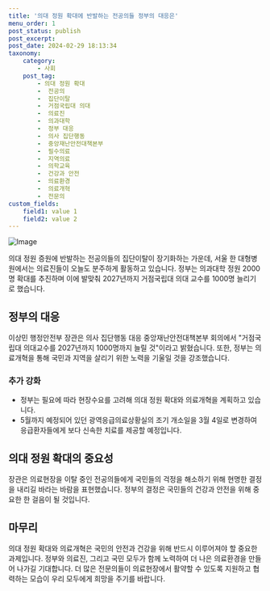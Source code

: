```yaml
---
title: '의대 정원 확대에 반발하는 전공의들 정부의 대응은'
menu_order: 1
post_status: publish
post_excerpt: 
post_date: 2024-02-29 18:13:34
taxonomy:
    category:
        - 사회
    post_tag:
        - 의대 정원 확대
        -  전공의
        -  집단이탈
        -  거점국립대 의대
        -  의료진
        -  의과대학
        -  정부 대응
        -  의사 집단행동
        -  중앙재난안전대책본부
        -  필수의료
        -  지역의료
        -  의학교육
        -  건강과 안전
        -  의료환경
        -  의료개혁
        -  전문의
custom_fields:
    field1: value 1
    field2: value 2
---
```


![Image](https://imgnews.pstatic.net/image/009/2024/02/29/0005265489_001_20240229093101004.jpg?type=w647)

의대 정원 증원에 반발하는 전공의들의 집단이탈이 장기화하는 가운데, 서울 한 대형병원에서는 의료진들이 오늘도 분주하게 활동하고 있습니다. 정부는 의과대학 정원 2000명 확대를 추진하며 이에 발맞춰 2027년까지 거점국립대 의대 교수를 1000명 늘리기로 했습니다.
## 정부의 대응
이상민 행정안전부 장관은 의사 집단행동 대응 중앙재난안전대책본부 회의에서 "거점국립대 의대교수를 2027년까지 1000명까지 늘릴 것"이라고 밝혔습니다. 또한, 정부는 의료개혁을 통해 국민과 지역을 살리기 위한 노력을 기울일 것을 강조했습니다.
### 추가 강화
- 정부는 필요에 따라 현장수요를 고려해 의대 정원 확대와 의료개혁을 계획하고 있습니다.
- 5월까지 예정되어 있던 광역응급의료상황실의 조기 개소일을 3월 4일로 변경하여 응급환자들에게 보다 신속한 치료를 제공할 예정입니다.
## 의대 정원 확대의 중요성
장관은 의료현장을 이탈 중인 전공의들에게 국민들의 걱정을 해소하기 위해 현명한 결정을 내리길 바라는 바람을 표현했습니다. 정부의 결정은 국민들의 건강과 안전을 위해 중요한 한 걸음이 될 것입니다.
## 마무리
의대 정원 확대와 의료개혁은 국민의 안전과 건강을 위해 반드시 이루어져야 할 중요한 과제입니다. 정부와 의료진, 그리고 국민 모두가 함께 노력하여 더 나은 의료환경을 만들어 나가길 기대합니다. 더 많은 전문의들이 의료현장에서 활약할 수 있도록 지원하고 협력하는 모습이 우리 모두에게 희망을 주기를 바랍니다.
